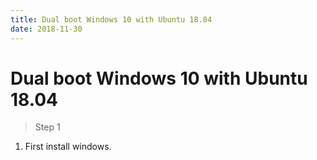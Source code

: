 ```yaml
---
title: Dual boot Windows 10 with Ubuntu 18.04
date: 2018-11-30
---
```

# Dual boot Windows 10 with Ubuntu 18.04
> Step 1
1. First install windows.
